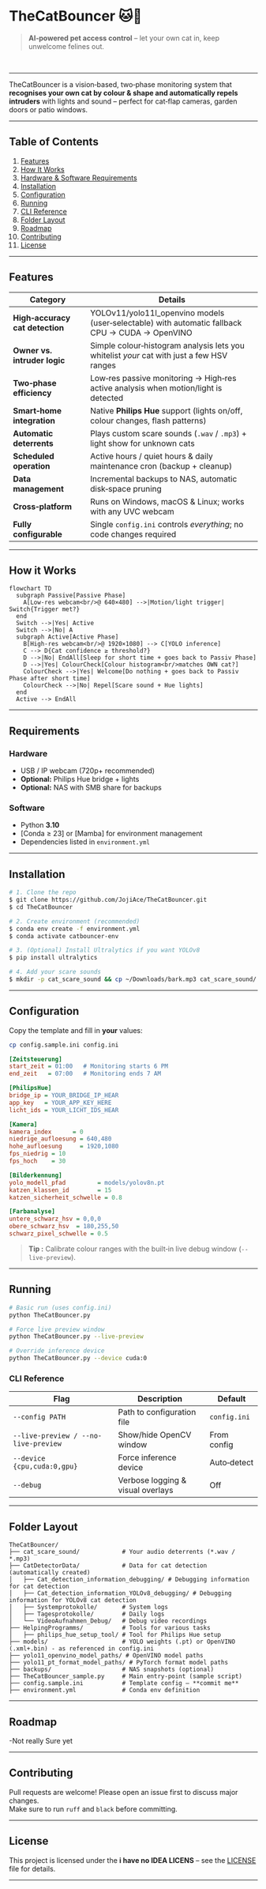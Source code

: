 # TheCatBouncer 🐱🚫

> **AI‑powered pet access control** – let your own cat in, keep unwelcome felines out.

    

---

TheCatBouncer is a vision‑based, two‑phase monitoring system that **recognises your own cat by colour & shape and automatically repels intruders** with lights and sound – perfect for cat‑flap cameras, garden doors or patio windows.

---

## Table of Contents

1. [Features](#features)
2. [How It Works](#how-it-works)
3. [Hardware & Software Requirements](#requirements)
4. [Installation](#installation)
5. [Configuration](#configuration)
6. [Running](#running)
7. [CLI Reference](#cli-reference)
8. [Folder Layout](#folder-layout)
9. [Roadmap](#roadmap)
10. [Contributing](#contributing)
11. [License](#license)

---

## Features

| Category                        | Details                                                                                   |
| ------------------------------- | ----------------------------------------------------------------------------------------- |
| **High‑accuracy cat detection** | YOLOv11/yolo11l_openvino models (user‑selectable) with automatic fallback CPU → CUDA → OpenVINO       |
| **Owner vs. intruder logic**    | Simple colour‑histogram analysis lets you whitelist *your* cat with just a few HSV ranges |
| **Two‑phase efficiency**        | Low‑res passive monitoring → High‑res active analysis when motion/light is detected       |
| **Smart‑home integration**      | Native **Philips Hue** support (lights on/off, colour changes, flash patterns)            |
| **Automatic deterrents**        | Plays custom scare sounds (`.wav` / `.mp3`) + light show for unknown cats                 |
| **Scheduled operation**         | Active hours / quiet hours & daily maintenance cron (backup + cleanup)                    |
| **Data management**             | Incremental backups to NAS, automatic disk‑space pruning                                  |
| **Cross‑platform**              | Runs on Windows, macOS & Linux; works with any UVC webcam                                 |
| **Fully configurable**          | Single `config.ini` controls *everything*; no code changes required                       |

---

## How it Works

```mermaid
flowchart TD
  subgraph Passive[Passive Phase]
    A[Low‑res webcam<br/>@ 640×480] -->|Motion/light trigger| Switch{Trigger met?}
  end
  Switch -->|Yes| Active
  Switch -->|No| A
  subgraph Active[Active Phase]
    B[High‑res webcam<br/>@ 1920×1080] --> C[YOLO inference]
    C --> D{Cat confidence ≥ threshold?}
    D -->|No| EndAll[Sleep for short time + goes back to Passiv Phase]
    D -->|Yes| ColourCheck[Colour histogram<br/>matches OWN cat?]
    ColourCheck -->|Yes| Welcome[Do nothing + goes back to Passiv Phase after short time]
    ColourCheck -->|No| Repel[Scare sound + Hue lights]
  end
  Active --> EndAll
```

---

## Requirements

### Hardware

- USB / IP webcam (720p+ recommended)
- **Optional:** Philips Hue bridge + lights
- **Optional:** NAS with SMB share for backups

### Software

- Python **3.10**
- [Conda ≥ 23] or [Mamba] for environment management
- Dependencies listed in `environment.yml`

---

## Installation

```bash
# 1. Clone the repo
$ git clone https://github.com/JojiAce/TheCatBouncer.git
$ cd TheCatBouncer

# 2. Create environment (recommended)
$ conda env create -f environment.yml
$ conda activate catbouncer-env

# 3. (Optional) Install Ultralytics if you want YOLOv8
$ pip install ultralytics

# 4. Add your scare sounds
$ mkdir -p cat_scare_sound && cp ~/Downloads/bark.mp3 cat_scare_sound/
```

---

## Configuration

Copy the template and fill in **your** values:

```bash
cp config.sample.ini config.ini
```

```ini
[Zeitsteuerung]
start_zeit = 01:00   # Monitoring starts 6 PM
end_zeit   = 07:00   # Monitoring ends 7 AM

[PhilipsHue]
bridge_ip = YOUR_BRIDGE_IP_HEAR
app_key   = YOUR_APP_KEY_HERE
licht_ids = YOUR_LICHT_IDS_HEAR

[Kamera]
kamera_index      = 0
niedrige_aufloesung = 640,480
hohe_aufloesung     = 1920,1080
fps_niedrig = 10
fps_hoch    = 30

[Bilderkennung]
yolo_modell_pfad         = models/yolov8n.pt
katzen_klassen_id        = 15
katzen_sicherheit_schwelle = 0.8

[Farbanalyse]
untere_schwarz_hsv = 0,0,0
obere_schwarz_hsv  = 180,255,50
schwarz_pixel_schwelle = 0.5
```

> **Tip :** Calibrate colour ranges with the built‑in live debug window (`--live-preview`).

---

## Running

```bash
# Basic run (uses config.ini)
python TheCatBouncer.py

# Force live preview window
python TheCatBouncer.py --live-preview

# Override inference device
python TheCatBouncer.py --device cuda:0
```

### CLI Reference

| Flag                                 | Description                       | Default      |
| ------------------------------------ | --------------------------------- | ------------ |
| `--config PATH`                      | Path to configuration file        | `config.ini` |
| `--live-preview / --no-live-preview` | Show/hide OpenCV window           | From config  |
| `--device {cpu,cuda:0,gpu}`          | Force inference device            | Auto‑detect  |
| `--debug`                            | Verbose logging & visual overlays | Off          |

---

## Folder Layout

```
TheCatBouncer/
├── cat_scare_sound/            # Your audio deterrents (*.wav / *.mp3)
├── CatDetectorData/            # Data for cat detection (automatically created)
│   ├── Cat_detection_information_debugging/ # Debugging information for cat detection
│   ├── Cat_detection_information_YOLOv8_debugging/ # Debugging information for YOLOv8 cat detection
│   ├── Systemprotokolle/       # System logs
│   ├── Tagesprotokolle/        # Daily logs
│   └── VideoAufnahmen_Debug/   # Debug video recordings
├── HelpingProgramms/           # Tools for various tasks
│   ├── philips_hue_setup_tool/ # Tool for Philips Hue setup
├── models/                     # YOLO weights (.pt) or OpenVINO (.xml+.bin) - as referenced in config.ini
├── yolo11_openvino_model_paths/ # OpenVINO model paths
├── yolo11_pt_format_model_paths/ # PyTorch format model paths
├── backups/                    # NAS snapshots (optional)
├── TheCatBouncer_sample.py     # Main entry‑point (sample script)
├── config.sample.ini           # Template config – **commit me**
├── environment.yml             # Conda env definition
```

---

## Roadmap

-Not really Sure yet

---

## Contributing

Pull requests are welcome! Please open an issue first to discuss major changes.\
Make sure to run `ruff` and `black` before committing.

---

## License

This project is licensed under the **i have no IDEA LICENS** – see the [LICENSE](LICENSE) file for details.

---

